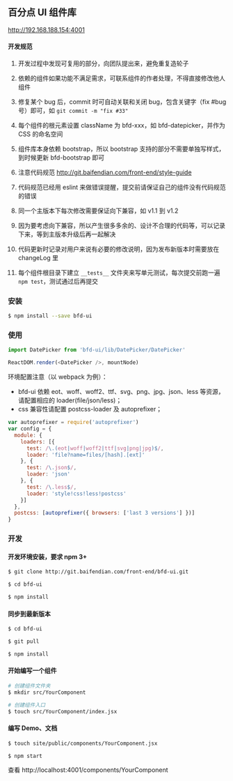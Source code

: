 ## 百分点 UI 组件库

http://192.168.188.154:4001


#### 开发规范

1. 开发过程中发现可复用的部分，向团队提出来，避免重复造轮子

1. 依赖的组件如果功能不满足需求，可联系组件的作者处理，不得直接修改他人组件

1. 修复某个 bug 后，commit 时可自动关联和关闭 bug，包含关键字（fix #bug号）即可，如 `git commit -m "fix #33"`

1. 每个组件的根元素设置 className 为 bfd-xxx，如 bfd-datepicker，并作为 CSS 的命名空间

1. 组件库本身依赖 bootstrap，所以 bootstrap 支持的部分不需要单独写样式，到时候更新 bfd-bootstrap 即可

1. 注意代码规范 http://git.baifendian.com/front-end/style-guide

1. 代码规范已经用 eslint 来做错误提醒，提交前请保证自己的组件没有代码规范的错误

1. 同一个主版本下每次修改需要保证向下兼容，如 v1.1 到 v1.2

1. 因为要考虑向下兼容，所以产生很多多余的、设计不合理的代码等，可以记录下来，等到主版本升级后再一起解决

1. 代码更新时记录对用户来说有必要的修改说明，因为发布新版本时需要放在 changeLog 里

1. 每个组件根目录下建立 `__tests__` 文件夹来写单元测试，每次提交前跑一遍 `npm test`，测试通过后再提交


### 安装

```sh
$ npm install --save bfd-ui
```


### 使用

```javascript
import DatePicker from 'bfd-ui/lib/DatePicker/DatePicker'

ReactDOM.render(<DatePicker />, mountNode)
```

环境配置注意（以 webpack 为例）：
* bfd-ui 依赖 eot、woff、woff2、ttf、svg、png、jpg、json、less 等资源，请配置相应的 loader(file/json/less)；
* css 兼容性请配置 postcss-loader 及 autoprefixer；

```javascript
var autoprefixer = require('autoprefixer')
var config = {
  module: {
    loaders: [{
      test: /\.(eot|woff|woff2|ttf|svg|png|jpg)$/,
      loader: 'file?name=files/[hash].[ext]'
    }, {
      test: /\.json$/,
      loader: 'json'
    }, {
      test: /\.less$/,
      loader: 'style!css!less!postcss'
    }]
  },
  postcss: [autoprefixer({ browsers: ['last 3 versions'] })]
}
```



### 开发

#### 开发环境安装，要求 npm 3+

```sh
$ git clone http://git.baifendian.com/front-end/bfd-ui.git

$ cd bfd-ui

$ npm install
```

#### 同步到最新版本

```sh
$ cd bfd-ui

$ git pull

$ npm install
```

#### 开始编写一个组件

```sh
# 创建组件文件夹
$ mkdir src/YourComponent

# 创建组件入口
$ touch src/YourComponent/index.jsx
```

#### 编写 Demo、文档

```sh
$ touch site/public/components/YourComponent.jsx

$ npm start
```

查看 http://localhost:4001/components/YourComponent